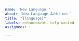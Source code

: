 ```yaml
---
name: 'New Language '
about: 'New Language Addition '
title: "[language]"
labels: enhancement, help wanted
assignees: ''

---
```



